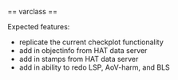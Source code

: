== varclass ==

Expected features:

- replicate the current checkplot functionality
- add in objectinfo from HAT data server
- add in stamps from HAT data server
- add in ability to redo LSP, AoV-harm, and BLS
